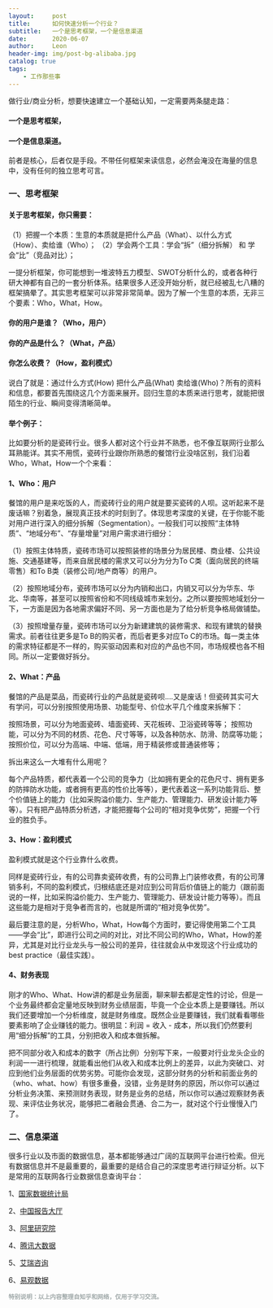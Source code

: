 ```yaml
---
layout:     post
title:      如何快速分析一个行业？
subtitle:   一个是思考框架，一个是信息渠道
date:       2020-06-07
author:     Leon
header-img: img/post-bg-alibaba.jpg
catalog: true
tags:
    - 工作那些事
---
```


做行业/商业分析，想要快速建立一个基础认知，一定需要两条腿走路：


#### 一个是思考框架，
#### 一个是信息渠道。



前者是核心，后者仅是手段。不带任何框架来读信息，必然会淹没在海量的信息中，没有任何的独立思考可言。



### 一、思考框架


#### 关于思考框架，你只需要：


（1）把握一个本质：生意的本质就是把什么产品（What）、以什么方式（How）、卖给谁（Who）；
（2）学会两个工具：学会“拆”（细分拆解） 和 学会“比”（竞品对比）；


一提分析框架，你可能想到一堆波特五力模型、SWOT分析什么的，或者各种行研大神都有自己的一套分析体系。结果很多人还没开始分析，就已经被乱七八糟的框架搞晕了。其实思考框架可以非常非常简单。因为了解一个生意的本质，无非三个要素：Who，What，How。


#### 你的用户是谁？（Who，用户）
#### 你的产品是什么？（What，产品）
#### 你怎么收费？（How，盈利模式）


说白了就是：通过什么方式(How) 把什么产品(What) 卖给谁(Who)？所有的资料和信息，都要首先围绕这几个方面来展开。回归生意的本质来进行思考，就能把很陌生的行业、瞬间变得清晰简单。


#### 举个例子：


比如要分析的是瓷砖行业。很多人都对这个行业并不熟悉，也不像互联网行业那么耳熟能详。其实不用慌，瓷砖行业跟你所熟悉的餐馆行业没啥区别，我们沿着Who，What，How一个个来看：


#### 1、Who：用户
餐馆的用户是来吃饭的人，而瓷砖行业的用户就是要买瓷砖的人呗。这听起来不是废话嘛？别着急，展现真正技术的时刻到了。体现思考深度的关键，在于你能不能对用户进行深入的细分拆解（Segmentation）。一般我们可以按照“主体特质”、“地域分布”、“存量增量”对用户需求进行细分：



（1）按照主体特质，瓷砖市场可以按照装修的场景分为居民楼、商业楼、公共设施、交通基建等，而来自居民楼的需求又可以分为分为To C类（面向居民的终端零售）和To B类（装修公司/地产商等）的用户。


（2）按照地域分布，瓷砖市场可以分为内销和出口，内销又可以分为华东、华北、华南等，甚至可以按照省份和不同线级城市来划分。之所以要按照地域划分一下，一方面是因为各地需求偏好不同、另一方面也是为了给分析竞争格局做铺垫。


（3）按照增量存量，瓷砖市场可以分为新建建筑的装修需求、和现有建筑的替换需求。前者往往更多是To B的购买者，而后者更多对应To C的市场。每一类主体的需求特征都是不一样的，购买驱动因素和对应的产品也不同，市场规模也各不相同。所以一定要做好拆分。



#### 2、What：产品
餐馆的产品是菜品，而瓷砖行业的产品就是瓷砖呗....又是废话！但瓷砖其实可大有学问，可以分别按照使用场景、功能型号、价位水平几个维度来拆解下：



按照场景，可以分为地面瓷砖、墙面瓷砖、天花板砖、卫浴瓷砖等等；
按照功能，可以分为不同的材质、花色、尺寸等等，以及各种防水、防滑、防腐等功能；
按照价位，可以分为高端、中端、低端，用于精装修或普通装修等；


拆出来这么一大堆有什么用呢？


每个产品特质，都代表着一个公司的竞争力（比如拥有更全的花色尺寸、拥有更多的防摔防水功能，或者拥有更高的性价比等等），更代表着这一系列功能背后、整个价值链上的能力（比如采购溢价能力、生产能力、管理能力、研发设计能力等等）。只有把产品特质分析透，才能把握每个公司的“相对竞争优势”，把握一个行业的胜负手。



#### 3、How：盈利模式
盈利模式就是这个行业靠什么收费。


同样是瓷砖行业，有的公司靠卖瓷砖收费，有的公司靠上门装修收费，有的公司薄销多利，不同的盈利模式，归根结底还是对应到公司背后价值链上的能力（跟前面说的一样，比如采购溢价能力、生产能力、管理能力、研发设计能力等等）。而且这些能力是相对于竞争者而言的，也就是所谓的“相对竞争优势”。


最后要注意的是，分析Who，What，How每个方面时，要记得使用第二个工具——学会“比”，即进行公司之间的对比，对比不同公司的Who，What，How的差异，尤其是对比行业龙头与一般公司的差异，往往就会从中发现这个行业成功的best practice（最佳实践）。



#### 4、财务表现
刚才的Who、What、How讲的都是业务层面，聊来聊去都是定性的讨论，但是一个业务最终都会定量地反映到财务业绩层面，毕竟一个企业本质上是要赚钱。所以我们还要增加一个分析维度，就是财务维度。既然企业是要赚钱，我们就看看哪些要素影响了企业赚钱的能力。很明显：利润 = 收入 - 成本，所以我们仍然要利用“细分拆解”的工具，分别把收入和成本做拆解。


把不同部分收入和成本的数字（所占比例）分别写下来，一般要对行业龙头企业的利润一一进行梳理，就能看出他们从收入和成本比例上的差异，以此为突破口、对应到他们业务层面的优势劣势。可能你会发现，这部分财务的分析和前面业务的（who、what、how）有很多重叠，没错，业务是财务的原因，所以你可以通过分析业务决策、来预测财务表现，财务是业务的总结，所以你可以通过观察财务表现、来评估业务状况，能够把二者融会贯通、合二为一，就对这个行业慢慢入门了。



### 二、信息渠道

很多行业以及市面的数据信息，基本都能够通过广阔的互联网平台进行检索。但光有数据信息并不是最重要的，最重要的是结合自己的深度思考进行辩证分析。以下是常用的互联网各行业数据信息查询平台：


1、<a href="http://www.stats.gov.cn/">国家数据统计局</a>

2、<a href="http://www.chinabgao.com/">中国报告大厅</a>

3、<a href="http://www.aliresearch.com/cn/index">阿里研究院</a>

4、<a href="https://data.qq.com/">腾讯大数据</a>

5、<a href="https://www.iresearch.com.cn/">艾瑞咨询</a>

6、<a href="https://www.analysys.cn/">易观数据</a>



<small> <font color="a0a9a9">
<b>特别说明：以上内容整理自知乎和网络，仅用于学习交流。</b>
</font>
<small>
    
    
    
